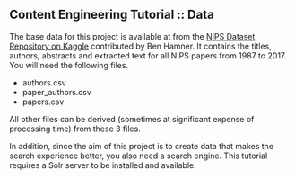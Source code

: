 ## Content Engineering Tutorial :: Data

The base data for this project is available at from the [NIPS Dataset Repository on Kaggle](https://www.kaggle.com/benhamner/nips-papers) contributed by Ben Hamner. It contains the titles, authors, abstracts and extracted text for all NIPS papers from 1987 to 2017. You will need the following files.

* authors.csv
* paper\_authors.csv
* papers.csv

All other files can be derived (sometimes at significant expense of processing time) from these 3 files.

In addition, since the aim of this project is to create data that makes the search experience better, you also need a search engine. This tutorial requires a Solr server to be installed and available.

